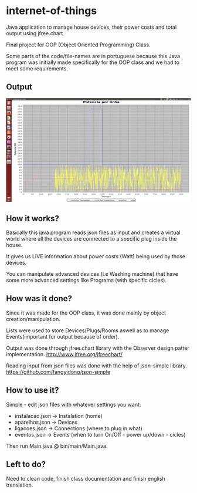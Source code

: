 # internet-of-things

Java application to manage house devices, their power costs and total output using jfree.chart

Final project for OOP (Object Oriented Programming) Class.

Some parts of the code/file-names are in portuguese because this Java program was initially made specifically for the OOP class and we had to meet some requirements.

## Output

![My image](./tfpoo.png)

## How it works?

Basically this java program reads json files as input and creates a virtual world where all the devices are connected to a specific plug inside the house. 

It gives us LIVE information about power costs (Watt) being used by those devices.

You can manipulate advanced devices (i.e Washing machine) that have some more advanced settings like Programs (with specific cicles).

## How was it done?

Since it was made for the OOP class, it was done mainly by object creation/manipulation.

Lists were used to store Devices/Plugs/Rooms aswell as to manage Events(important for output because of order).

Output was done through jfree.chart library with the Observer design patter implementation. http://www.jfree.org/jfreechart/

Reading input from json files was done with the help of json-simple library. https://github.com/fangyidong/json-simple

## How to use it?

Simple - edit json files with whatever settings you want:

- instalacao.json -> Instalation (home)
- aparelhos.json -> Devices
- ligacoes.json -> Connections (where to plug in what)
- eventos.json -> Events (when to turn On/Off - power up/down - cicles)

Then run Main.java @ bin/main/Main.java.

## Left to do?

Need to clean code, finish class documentation and finish english translation.

